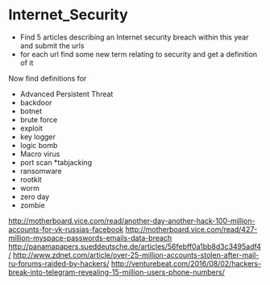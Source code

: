 # Internet_Security
* Find 5 articles describing an Internet security breach within this year and submit the urls
* for each url find some new term relating to security and get a definition of it 

Now find definitions for
  * Advanced Persistent Threat
  * backdoor
  * botnet
  * brute force
  * exploit
  * key logger
  * logic bomb
  * Macro virus
  * port scan
  *tabjacking
  * ransomware
  * rootkit
  * worm
  * zero day
  * zombie

http://motherboard.vice.com/read/another-day-another-hack-100-million-accounts-for-vk-russias-facebook
http://motherboard.vice.com/read/427-million-myspace-passwords-emails-data-breach
http://panamapapers.sueddeutsche.de/articles/56febff0a1bb8d3c3495adf4/
http://www.zdnet.com/article/over-25-million-accounts-stolen-after-mail-ru-forums-raided-by-hackers/
http://venturebeat.com/2016/08/02/hackers-break-into-telegram-revealing-15-million-users-phone-numbers/
